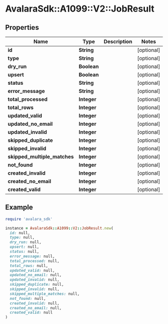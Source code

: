 # AvalaraSdk::A1099::V2::JobResult

## Properties

| Name | Type | Description | Notes |
| ---- | ---- | ----------- | ----- |
| **id** | **String** |  | [optional] |
| **type** | **String** |  | [optional] |
| **dry_run** | **Boolean** |  | [optional] |
| **upsert** | **Boolean** |  | [optional] |
| **status** | **String** |  | [optional] |
| **error_message** | **String** |  | [optional] |
| **total_processed** | **Integer** |  | [optional] |
| **total_rows** | **Integer** |  | [optional] |
| **updated_valid** | **Integer** |  | [optional] |
| **updated_no_email** | **Integer** |  | [optional] |
| **updated_invalid** | **Integer** |  | [optional] |
| **skipped_duplicate** | **Integer** |  | [optional] |
| **skipped_invalid** | **Integer** |  | [optional] |
| **skipped_multiple_matches** | **Integer** |  | [optional] |
| **not_found** | **Integer** |  | [optional] |
| **created_invalid** | **Integer** |  | [optional] |
| **created_no_email** | **Integer** |  | [optional] |
| **created_valid** | **Integer** |  | [optional] |

## Example

```ruby
require 'avalara_sdk'

instance = AvalaraSdk::A1099::V2::JobResult.new(
  id: null,
  type: null,
  dry_run: null,
  upsert: null,
  status: null,
  error_message: null,
  total_processed: null,
  total_rows: null,
  updated_valid: null,
  updated_no_email: null,
  updated_invalid: null,
  skipped_duplicate: null,
  skipped_invalid: null,
  skipped_multiple_matches: null,
  not_found: null,
  created_invalid: null,
  created_no_email: null,
  created_valid: null
)
```

